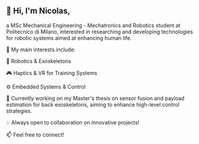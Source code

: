 ## 👋 Hi, I'm Nicolas, 
a MSc Mechanical Engineering - Mechatronics and Robotics student at Politecnico di Milano, interested in researching and developing technologies for robotic systems aimed at enhancing human life.

🚀 My main interests include:

🤖 Robotics & Exoskeletons

🎮 Haptics & VR for Training Systems 

⚙️ Embedded Systems & Control 

🔬 Currently working on my Master's thesis on sensor fusion and payload estimation for back exoskeletons, aiming to enhance high-level control strategies.

💡 Always open to collaboration on innovative projects!

📫 Feel free to connect!
